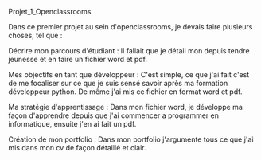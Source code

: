Projet_1_Openclassrooms

Dans ce premier projet au sein d'openclassrooms, je devais faire plusieurs choses, tel que :

Décrire mon parcours d'étudiant :
Il fallait que je détail mon depuis tendre jeunesse et en faire un fichier word et pdf.

Mes objectifs en tant que développeur :
C'est simple, ce que j'ai fait c'est de me focaliser sur ce que je suis sensé savoir après ma formation développeur python. De même j'ai mis ce fichier en format word et pdf.

Ma stratégie d'apprentissage :
Dans mon fichier word, je développe ma façon d'apprendre depuis que j'ai commencer a programmer en informatique, ensuite j'en ai fait un pdf.

Création de mon portfolio :
Dans mon portfolio j'argumente tous ce que j'ai mis dans mon cv de façon détaillé et clair.
